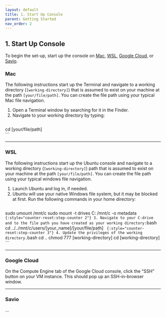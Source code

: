 ```yaml
---
layout: default
title: 1. Start Up Console
parent: Getting Started
nav_order: 2
---
```


## 1. Start Up Console

To begin the set-up, start up the console on [Mac](https://echo-air-model.github.io/docs/getting_started/start_up_console.html#mac), [WSL](https://echo-air-model.github.io/docs/getting_started/start_up_console.html#wsl), [Google Cloud](https://echo-air-model.github.io/docs/getting_started/start_up_console.html#google-cloud), or [Savio](https://echo-air-model.github.io/docs/getting_started/start_up_console.html#savio).


### Mac
The following instructions start up the Terminal and navigate to a working directory (`[working-directory]`) that is assumed to exist on your machine  at the path `[your/file/path]`. You can create the file path using your typical Mac file navigation.

1. Open a Terminal window by searching for it in the Finder.
2. Navigate to your working directory by typing:
   ```bash
cd [your/file/path]  
      ```

----

### WSL
The following instructions start up the Ubuntu console and navigate to a working directory (`[working-directory]`) path that is assumed to exist on your machine at the path `[your/file/path]`. You can create the file path using your typical windows file navigation.

1. Launch Ubuntu and log in, if needed.
2. Ubuntu will use your native Windows file system, but it may be blocked at first. Run the following commands in your home directory:
   ```bash
sudo umount /mnt/c 
sudo mount -t drives C: /mnt/c -o metadata
      ``` 
   {:style="counter-reset:step-counter 2"}
   3. Navigate to your C-drive and to the file path you have created as your working directory:
      ```bash
cd ../../mnt/c/users/[your_name]/[your/file/path] 
      ``` 
      {:style="counter-reset:step-counter 3"}
         4. Update the privileges of the working directory.
         ```bash
cd ..
chmod 777 [working-directory]
cd [working-directory]
         ``` 

----

### Google Cloud
On the Compute Engine tab of the Google Cloud console, click the “SSH” button on your VM instance. This should pop up an SSH-in-browser window.

----

### Savio
...
